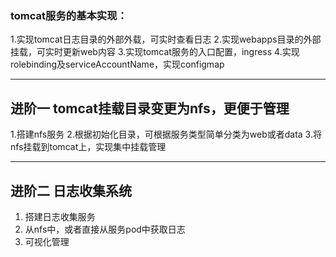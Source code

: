 
### tomcat服务的基本实现：
  1.实现tomcat日志目录的外部外载，可实时查看日志
  2.实现webapps目录的外部挂载，可实时更新web内容
  3.实现tomcat服务的入口配置，ingress
  4.实现rolebinding及serviceAccountName，实现configmap

---
## 进阶一 tomcat挂载目录变更为nfs，更便于管理
  1.搭建nfs服务
  2.根据初始化目录，可根据服务类型简单分类为web或者data
  3.将nfs挂载到tomcat上，实现集中挂载管理

---
## 进阶二 日志收集系统
  1. 搭建日志收集服务
  2. 从nfs中，或者直接从服务pod中获取日志
  3. 可视化管理
 

